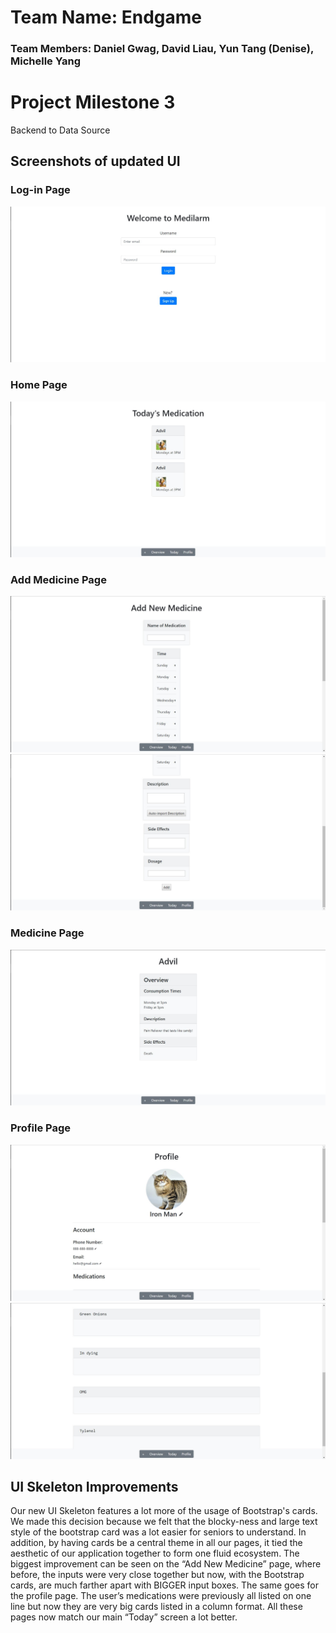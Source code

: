 # Team Name: Endgame
### Team Members: Daniel Gwag, David Liau, Yun Tang (Denise), Michelle Yang

# Project Milestone 3

Backend to Data Source

## Screenshots of updated UI

### Log-in Page
![loginpage](UISkeleton/Milestone3/loginpage.JPG)

### Home Page
![homepage](UISkeleton/Milestone3/homepage.JPG)

### Add Medicine Page
![addpage1](UISkeleton/Milestone3/addpage1.JPG)
![addpage2](UISkeleton/Milestone3/addpage2.JPG)

### Medicine Page
![medpage](UISkeleton/Milestone3/medpage.JPG)

### Profile Page
![profilepage1](UISkeleton/Milestone3/profilepage1.JPG)
![profilepage2](UISkeleton/Milestone3/profilepage2.JPG)

## UI Skeleton Improvements
Our new UI Skeleton features a lot more of the usage of Bootstrap's cards. We made this decision because we felt that the blocky-ness and large text style of the bootstrap card was a lot easier for seniors to understand. In addition, by having cards be a central theme in all our pages, it tied the aesthetic of our application together to form one fluid ecosystem. The biggest improvement can be seen on the “Add New Medicine” page, where before, the inputs were very close together but now, with the Bootstrap cards, are much farther apart with BIGGER input boxes. The same goes for the profile page. The user’s medications were previously all listed on one line but now they are very big cards listed in a column format. All these pages now match our main “Today” screen a lot better.
